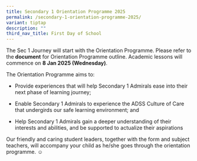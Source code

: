 ```yaml
---
title: Secondary 1 Orientation Programme 2025
permalink: /secondary-1-orientation-programme-2025/
variant: tiptap
description: ""
third_nav_title: First Day of School
---
```

<p>The Sec 1 Journey will start with the Orientation Programme. Please refer
to the<strong> <a rel="noopener noreferrer nofollow" target="_blank">document</a></strong> for
Orientation Programme outline. Academic lessons will commence on <strong>8 Jan 2025 (Wednesday)</strong>.</p>
<p>The Orientation Programme aims to:</p>
<ul data-tight="true" class="tight">
<li>
<p>Provide experiences that will help Secondary 1 Admirals ease into their
next phase of learning journey;</p>
</li>
<li>
<p>Enable Secondary 1 Admirals to experience the ADSS Culture of Care that
undergirds our safe learning environment; and</p>
</li>
<li>
<p>Help Secondary 1 Admirals gain a deeper understanding of their interests
and abilities, and be supported to actualize their aspirations</p>
</li>
</ul>
<p>Our friendly and caring student leaders, together with the form and subject
teachers, will accompany your child as he/she goes through the orientation
programme. ☺️
<br>
</p>
<p></p>
